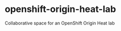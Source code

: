 openshift-origin-heat-lab
=========================

Collaborative space for an OpenShift Origin Heat lab

